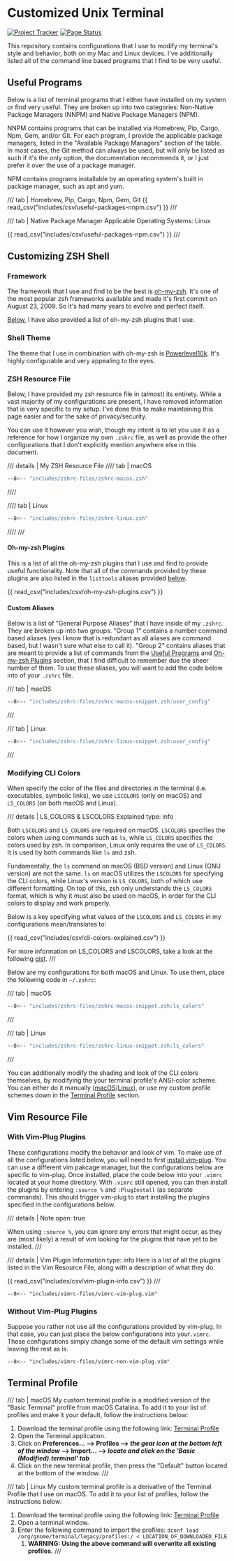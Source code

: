 <!-- NOTE TO EDITORS
If you are some user editing this file, I highly recommend you disable word wrapping, as
I've formatted all of the tables in such a way, it looks like a mess if word wrapping is
enabled. -->

# Customized Unix Terminal

[![Project Tracker](https://img.shields.io/badge/repo%20status-Project%20Tracker-lightgrey)](https://randomserver.xyz/project-tracker.html#customized-unix-terminal)
[![Page Status](https://status.randomserver.xyz/api/badge/12/status?downLabel=Website%20is%20down&upLabel=Website%20is%20up)](https://cut.randomserver.xyz/)

This repository contains configurations that I use to modify my terminal's style and behavior, both on my Mac and Linux devices. I've additionally listed all of the command line based programs that I find to be very useful.

## Useful Programs

Below is a list of terminal programs that I either have installed on my system or find very useful. They are broken up into two categories: Non-Native Package Managers (NNPM) and Native Package Managers (NPM).

NNPM contains programs that can be installed via Homebrew, Pip, Cargo, Npm, Gem, and/or Git. For each program, I provide the applicable package managers, listed in the "Available Package Managers" section of the table. In most cases, the Git method can always be used, but will only be listed as such if it's the only option, the documentation recommends it, or I just prefer it over the use of a package manager.

NPM contains programs installable by an operating system's built in package manager, such as apt and yum.

/// tab | Homebrew, Pip, Cargo, Npm, Gem, Git
{{ read_csv("includes/csv/useful-packages-nnpm.csv") }}
///

/// tab | Native Package Manager
Applicable Operating Systems: Linux

{{ read_csv("includes/csv/useful-packages-npm.csv") }}
///

## Customizing ZSH Shell

### Framework

The framework that I use and find to be the best is [oh-my-zsh](https://github.com/ohmyzsh/ohmyzsh). It's one of the most popular zsh frameworks available and made it's first commit on August 23, 2009. So it's had many years to evolve and perfect itself.

[Below](#oh-my-zsh-plugins), I have also provided a list of oh-my-zsh plugins that I use.

### Shell Theme

The theme that I use in combination with oh-my-zsh is [Powerlevel10k](https://github.com/romkatv/powerlevel10k). It's highly configurable and very appealing to the eyes.

### ZSH Resource File

Below, I have provided my zsh resource file in (almost) its entirety. While a vast majority of my configurations are present, I have removed information that is very specific to my setup. I've done this to make maintaining this page easier and for the sake of privacy/security.

You can use it however you wish, though my intent is to let you use it as a reference for how I organize my own `.zshrc` file, as well as provide the other configurations that I don't explicitly mention anywhere else in this document.

/// details | My ZSH Resource File
//// tab | macOS
``` bash title=".zshrc"
--8<-- "includes/zshrc-files/zshrc-macos.zsh"
```
////

//// tab | Linux
``` bash title=".zshrc"
--8<-- "includes/zshrc-files/zshrc-linux.zsh"
```
////
///

#### Oh-my-zsh Plugins

This is a list of all the oh-my-zsh plugins that I use and find to provide useful functionality. Note that all of the commands provided by these plugins are also listed in the `listtools` aliases provided [below](#custom-aliases).

{{ read_csv("includes/csv/oh-my-zsh-plugins.csv") }}

#### Custom Aliases

Below is a list of "General Purpose Aliases" that I have inside of my `.zshrc`. They are broken up into two groups. "Group 1" contains a number command based aliases (yes I know that is redundant as all aliases are command based, but I wasn't sure what else to call it). "Group 2" contains aliases that are meant to provide a list of commands from the [Useful Programs](#useful-programs) and [Oh-my-zsh Plugins](#oh-my-zsh-plugins) section, that I find difficult to remember due the sheer number of them. To use these aliases, you will want to add the code below into of your `.zshrc` file.

/// tab | macOS
``` bash title=".zshrc"
--8<-- "includes/zshrc-files/zshrc-macos-snippet.zsh:user_config"
```
///

/// tab | Linux
``` bash title=".zshrc"
--8<-- "includes/zshrc-files/zshrc-linux-snippet.zsh:user_config"
```
///

### Modifying CLI Colors

When specify the color of the files and directories in the terminal (i.e. executables, symbolic links), we use `LSCOLORS` (only on macOS) and `LS_COLORS` (on both macOS and Linux).

/// details | LS_COLORS & LSCOLORS Explained
    type: info

Both `LSCOLORS` and `LS_COLORS` are required on macOS. `LSCOLORS` specifies the colors when using commands such as `ls`, while `LS_COLORS` specifies the colors used by zsh. In comparison, Linux only requires the use of `LS_COLORS`. It is used by both commands like `ls` and zsh.

Fundamentally, the `ls` command on macOS (BSD version) and Linux (GNU version) are not the same. `ls` on macOS utilizes the `LSCOLORS` for specifying the CLI colors, while Linux's version is `LS_COLORS`, both of which use different formatting. On top of this, zsh only understands the `LS_COLORS` format, which is why it must also be used on macOS, in order for the CLI colors to display and work properly.

Below is a key specifying what values of the `LSCOLORS` and `LS_COLORS` in my configurations mean/translates to:

{{ read_csv("includes/csv/cli-colors-explained.csv") }}

For more information on LS_COLORS and LSCOLORS, take a look at the following [gist](https://gist.github.com/thomd/7667642).
///

Below are my configurations for both macOS and Linux. To use them, place the following code in `~/.zshrc`:

/// tab | macOS
``` bash title="CLI Color Configuration"
--8<-- "includes/zshrc-files/zshrc-macos-snippet.zsh:ls_colors"
```
///

/// tab | Linux
``` bash title="CLI Color Configuration"
--8<-- "includes/zshrc-files/zshrc-linux-snippet.zsh:ls_colors"
```
///

You can additionally modify the shading and look of the CLI colors themselves, by modifying the your terminal profile's ANSI-color scheme. You can either do it manually ([macOS](https://support.apple.com/guide/terminal/change-profiles-text-preferences-trmltxt/mac)/[Linux](https://help.gnome.org/users/gnome-terminal/stable/app-colors.html.en)), or use my custom profile schemes down in the [Terminal Profile](#terminal-profile) section.

## Vim Resource File

### With Vim-Plug Plugins

These configurations modify the behavior and look of vim. To make use of all the configurations listed below, you will need to first [install vim-plug](https://github.com/junegunn/vim-plug#installation). You can use a different vim pakcage manager, but the configurations below are specific to vim-plug. Once installed, place the code below into your `.vimrc` located at your home directory. With `.vimrc` still opened, you can then install the plugins by entering `:source %` and `:PlugInstall` (as separate commands). This should trigger vim-plug to start installing the plugins specified in the configurations below.

/// details | Note
    open: true

When using `:source %`, you can ignore any errors that might occur, as they are (most likely) a result of vim looking for the plugins that have yet to be installed.
///

/// details | Vim Plugin Information
    type: info
Here is a list of all the plugins listed in the Vim Resource File, along with a description of what they do.

{{ read_csv("includes/csv/vim-plugin-info.csv") }}
///

``` vim title=".vimrc"
--8<-- "includes/vimrc-files/vimrc-vim-plug.vim"
```

### Without Vim-Plug Plugins

Suppose you rather not use all the configurations provided by vim-plug. In that case, you can just place the below configurations into your`.vimrc`. These configurations simply change some of the default vim settings while leaving the rest as is.

``` vim title=".vimrc"
--8<-- "includes/vimrc-files/vimrc-non-vim-plug.vim"
```

## Terminal Profile

/// tab | macOS
My custom terminal profile is a modified version of the "Basic Terminal" profile from macOS Catalina. To add it to your list of profiles and make it your default, follow the instructions below:

1. Download the terminal profile using the following link: <a href="Terminal%20Profiles/Basic%20%28Modified%29.terminal">Terminal Profile</a>
2. Open the Terminal application.
3. Click on **Preferences... --> Profiles --> _the gear icon at the bottom left of the window_ --> Import... --> _locate and click on the 'Basic (Modified).terminal' tab_**
4. Click on the new terminal profile, then press the "Default" button located at the bottom of the window.
///

/// tab | Linux
My custom terminal profile is a derivative of the Terminal Profile that I use on macOS. To add it to your list of profiles, follow the instructions below:

1. Download the terminal profile using the following link: <a href="Terminal%20Profiles/gnome-terminal-profiles.dconf">Terminal Profile</a>
2. Open a terminal window.
3. Enter the following command to import the profiles: `dconf load /org/gnome/terminal/legacy/profiles:/ < LOCATION_OF_DOWNLOADED_FILE`
    1. **WARNING: Using the above command will overwrite all existing profiles.**
///
